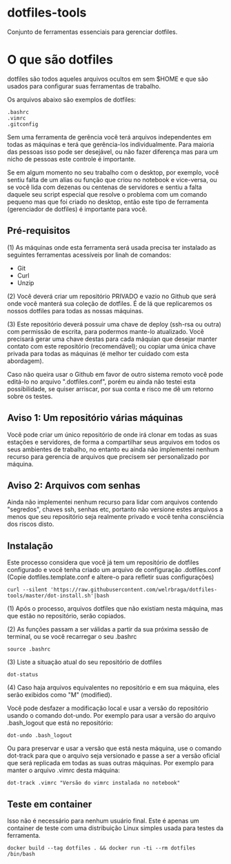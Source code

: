 # dotfiles-tools

Conjunto de ferramentas essenciais para gerenciar dotfiles.

# O que são dotfiles

dotfiles são todos aqueles arquivos ocultos em sem $HOME e que são usados
para configurar suas ferramentas de trabalho.

Os arquivos abaixo são exemplos de dotfiles:

    .bashrc
    .vimrc
    .gitconfig

Sem uma ferramenta de gerência você terá arquivos independentes em todas as
máquinas e terá que gerência-los individualmente. Para maioria das pessoas isso
pode ser desejável, ou não fazer diferença mas para um nicho de pessoas este
controle é importante.

Se em algum momento no seu trabalho com o desktop, por exemplo, você sentiu falta
de um alias ou função que criou no notebook e vice-versa, ou se você  lida com
dezenas ou centenas de servidores e sentiu a falta daquele seu script especial que
resolve o problema com um comando pequeno mas que foi criado no desktop, então
este tipo de ferramenta (gerenciador de dotfiles) é importante para você.

## Pré-requisitos

(1) As máquinas onde esta ferramenta será usada precisa ter instalado as seguintes ferramentas acessíveis por linah de comandos:

* Git
* Curl
* Unzip

(2) Você deverá criar um repositório PRIVADO e vazio no Github que será onde você manterá sua coleção de dotfiles. É de lá que replicaremos os nossos dotfiles para todas as nossas máquinas.

(3) Este repositório deverá possuir uma chave de deploy (ssh-rsa ou outra) com permissão de escrita, para podermos mante-lo atualizado. Você precisará gerar uma chave destas para cada máquian que desejar manter contato com este repositório (recomendável); ou copiar uma única chave privada para todas as máquinas (é melhor ter cuidado com esta abordagem).

Caso não queira usar o Github em favor de outro sistema remoto você pode editá-lo no arquivo ".dotfiles.conf", porém eu ainda não testei esta possibilidade, se quiser arriscar, por sua conta e risco me dê um retorno sobre os testes.

## Aviso 1: Um repositório várias máquinas

Você pode criar um único repositório de onde irá clonar em todas as suas estações
e servidores, de forma a compartilhar seus arquivos em todos os seus ambientes
de trabalho, no entanto eu ainda não implementei nenhum recurso para gerencia de
arquivos que precisem ser personalizado por máquina.

## Aviso 2: Arquivos com senhas

Ainda não implementei nenhum recurso para lidar com arquivos contendo "segredos",
chaves ssh, senhas etc, portanto não versione estes arquivos a menos que seu
repositório seja realmente privado e você tenha consciência dos riscos disto.

## Instalação

Este processo considera que você já tem um repositório de dotfiles configurado
e você tenha criado um arquivo de configuração .dotfiles.conf (Copie dotfiles.template.conf e altere-o para refletir suas configurações)

```
curl --silent 'https://raw.githubusercontent.com/welrbraga/dotfiles-tools/master/dot-install.sh'|bash
```

(1) Após o processo, arquivos dotfiles que não existiam nesta máquina, mas que estão no repositório, serão copiados.

(2) As funções passam a ser válidas a partir da sua próxima sessão de terminal, ou se você recarregar o seu .bashrc

```
source .bashrc
```

(3) Liste a situação atual do seu repositório de dotfiles

```
dot-status
```

(4) Caso haja arquivos equivalentes no repositório e em sua máquina, eles serão exibidos como "M" (modified).

Você pode desfazer a modificação local e usar a versão do repositório usando o comando dot-undo. Por exemplo para usar a versão do arquivo .bash_logout que está no repositório:

```
dot-undo .bash_logout
```

Ou para preservar e usar a versão que está nesta máquina, use o comando dot-track para que o arquivo seja versionado e passe a ser a versão oficial que será replicada em todas as suas outras máquinas. Por exemplo para manter o arquivo .vimrc desta máquina:

```
dot-track .vimrc "Versão do vimrc instalada no notebook"
```


## Teste em container

Isso não é necessário para nenhum usuário final. Este é apenas um container de teste com uma distribuição Linux simples usada para testes da ferramenta.

```
docker build --tag dotfiles . && docker run -ti --rm dotfiles /bin/bash
```
